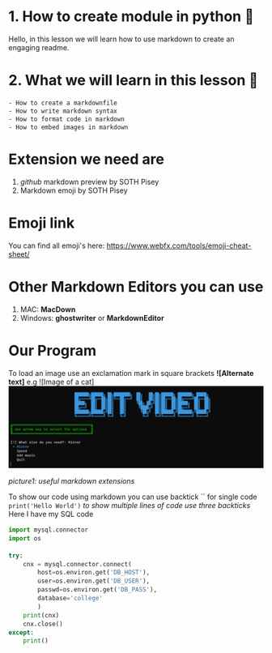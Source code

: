 # 1. How to create module in python :snake:

Hello, in this lesson we will learn how to use markdown to create an engaging readme.

# 2. What we will learn in this lesson :book:

    - How to create a markdownfile
    - How to write markdown syntax
    - How to format code in markdown
    - How to embed images in markdown

# Extension we need are

1. *github* markdown preview by SOTH Pisey
2. Markdown emoji by SOTH Pisey

# Emoji link

You can find all emoji's here:
<https://www.webfx.com/tools/emoji-cheat-sheet/>

# Other Markdown Editors you can use

1. MAC: **MacDown**
2. Windows: **ghostwriter** or **MarkdownEditor**

# Our Program

To load an image use an exclamation mark in square brackets **![Alternate text]** e.g ![Image of a cat]
![Test Image](/screenshots/02.png)

*picture1: useful markdown extensions*

To show our code using markdown you can use backtick `` for single code
`print('Hello World')`
*to show multiple lines of code use three backticks*
Here I have my SQL code

```python
import mysql.connector
import os

try:
    cnx = mysql.connector.connect(
        host=os.environ.get('DB_HOST'), 
        user=os.environ.get('DB_USER'),
        passwd=os.environ.get('DB_PASS'),
        database='college'
        )
    print(cnx)
    cnx.close()
except:
    print()
```
